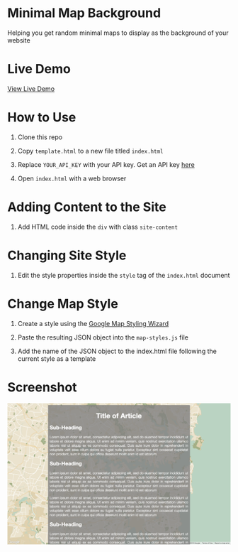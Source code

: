 # Minimal Map Background

Helping you get random minimal maps to display as the background of your website

# Live Demo

[View Live Demo](https://strawstack.github.io/MinimalMapBackground/index.html)

# How to Use

1. Clone this repo

2. Copy `template.html` to a new file titled `index.html`

3. Replace `YOUR_API_KEY` with your API key. Get an API key [here](https://developers.google.com/maps/documentation/javascript/get-api-key)

4. Open `index.html` with a web browser

# Adding Content to the Site

1. Add HTML code inside the `div` with class `site-content`

# Changing Site Style

1. Edit the style properties inside the `style` tag of the `index.html` document

# Change Map Style

1. Create a style using the [Google Map Styling Wizard](https://mapstyle.withgoogle.com/) 

2. Paste the resulting JSON object into the `map-styles.js` file 

3. Add the name of the JSON object to the index.html file following the current style as a template

# Screenshot

![](./screenshot.png)
